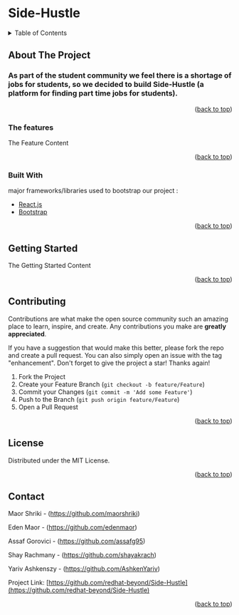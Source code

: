 # Side-Hustle

<div id="top"></div>

<!-- TABLE OF CONTENTS -->
<details>
  <summary>Table of Contents</summary>
  <ol>
    <li>
      <a href="#about-the-project">About The Project</a>
      <ul>
        <li><a href="#the-features">The Features</a></li>
      </ul>
      <ul>
        <li><a href="#built-with">Built With</a></li>
      </ul>
    </li>
    <li>
      <a href="#getting-started">Getting Started</a>
    </li>
    <li><a href="#contributing">Contributing</a></li>
    <li><a href="#license">License</a></li>
    <li><a href="#contact">Contact</a></li>
  </ol>
</details>



<!-- ABOUT THE PROJECT -->
## About The Project

### As part of the student community we feel there is a shortage of jobs for students, so we decided to build Side-Hustle (a platform for finding part time jobs for students).

<p align="right">(<a href="#top">back to top</a>)</p>



### The features

The Feature Content

<p align="right">(<a href="#top">back to top</a>)</p>

### Built With

major frameworks/libraries used to bootstrap our project :

* [React.js](https://reactjs.org/)
* [Bootstrap](https://getbootstrap.com)


<p align="right">(<a href="#top">back to top</a>)</p>



<!-- GETTING STARTED -->
## Getting Started

The Getting Started Content

<p align="right">(<a href="#top">back to top</a>)</p>


<!-- CONTRIBUTING -->
## Contributing

Contributions are what make the open source community such an amazing place to learn, inspire, and create. Any contributions you make are **greatly appreciated**.

If you have a suggestion that would make this better, please fork the repo and create a pull request. You can also simply open an issue with the tag "enhancement".
Don't forget to give the project a star! Thanks again!

1. Fork the Project
2. Create your Feature Branch (`git checkout -b feature/Feature`)
3. Commit your Changes (`git commit -m 'Add some Feature'`)
4. Push to the Branch (`git push origin feature/Feature`)
5. Open a Pull Request

<p align="right">(<a href="#top">back to top</a>)</p>



<!-- LICENSE -->
## License

Distributed under the MIT License. 

<p align="right">(<a href="#top">back to top</a>)</p>



<!-- CONTACT -->
## Contact

Maor Shriki - (https://github.com/maorshriki) 

Eden Maor - (https://github.com/edenmaor) 

Assaf Gorovici - (https://github.com/assafg95) 

Shay Rachmany - (https://github.com/shayakrach) 

Yariv Ashkenszy - (https://github.com/AshkenYariv) 

Project Link: [https://github.com/redhat-beyond/Side-Hustle](https://github.com/redhat-beyond/Side-Hustle)

<p align="right">(<a href="#top">back to top</a>)</p>
